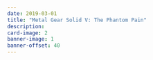 ```yaml
---
date: 2019-03-01
title: "Metal Gear Solid V: The Phantom Pain"
description:
card-image: 2
banner-image: 1
banner-offset: 40
---
```

